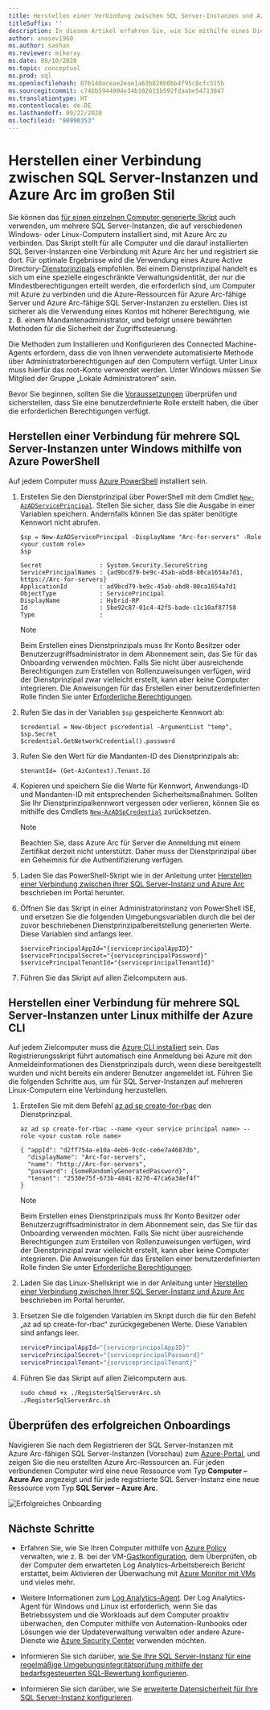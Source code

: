 ```yaml
---
title: Herstellen einer Verbindung zwischen SQL Server-Instanzen und Azure Arc im großen Stil
titleSuffix: ''
description: In diesem Artikel erfahren Sie, wie Sie mithilfe eines Dienstprinzipals eine Verbindung für SQL Server-Instanzen als Azure Arc-fähige SQL Server-Instanzen (Vorschau) herstellen.
author: anosov1960
ms.author: sashan
ms.reviewer: mikeray
ms.date: 09/10/2020
ms.topic: conceptual
ms.prod: sql
ms.openlocfilehash: 07b140aceae2eae1a63b826b0bb4f95c8cfc515b
ms.sourcegitcommit: c74bb5944994e34b102615b592fdaabe54713047
ms.translationtype: HT
ms.contentlocale: de-DE
ms.lasthandoff: 09/22/2020
ms.locfileid: "90990353"
---
```

# <a name="connect-sql-server-instances-to-azure-arc-at-scale"></a>Herstellen einer Verbindung zwischen SQL Server-Instanzen und Azure Arc im großen Stil

Sie können das [für einen einzelnen Computer generierte Skript](connect.md) auch verwenden, um mehrere SQL Server-Instanzen, die auf verschiedenen Windows- oder Linux-Computern installiert sind, mit Azure Arc zu verbinden. Das Skript stellt für alle Computer und die darauf installierten SQL Server-Instanzen eine Verbindung mit Azure Arc her und registriert sie dort. Für optimale Ergebnisse wird die Verwendung eines Azure Active Directory-[Dienstprinzipals](https://docs.microsoft.com/azure/active-directory/develop/app-objects-and-service-principals) empfohlen. Bei einem Dienstprinzipal handelt es sich um eine spezielle eingeschränkte Verwaltungsidentität, der nur die Mindestberechtigungen erteilt werden, die erforderlich sind, um Computer mit Azure zu verbinden und die Azure-Ressourcen für Azure Arc-fähige Server und Azure Arc-fähige SQL Server-Instanzen zu erstellen. Dies ist sicherer als die Verwendung eines Kontos mit höherer Berechtigung, wie z. B. einem Mandantenadministrator, und befolgt unsere bewährten Methoden für die Sicherheit der Zugriffssteuerung.  

Die Methoden zum Installieren und Konfigurieren des Connected Machine-Agents erfordern, dass die von Ihnen verwendete automatisierte Methode über Administratorberechtigungen auf den Computern verfügt. Unter Linux muss hierfür das root-Konto verwendet werden. Unter Windows müssen Sie Mitglied der Gruppe „Lokale Administratoren“ sein.

Bevor Sie beginnen, sollten Sie die [Voraussetzungen](overview.md#prerequisites) überprüfen und sicherstellen, dass Sie eine benutzerdefinierte Rolle erstellt haben, die über die erforderlichen Berechtigungen verfügt.

## <a name="connecting-multiple-sql-server-instances-on-windows-using-azure-powershell"></a>Herstellen einer Verbindung für mehrere SQL Server-Instanzen unter Windows mithilfe von Azure PowerShell

Auf jedem Computer muss [Azure PowerShell](/powershell/azure/install-az-ps) installiert sein.

1. Erstellen Sie den Dienstprinzipal über PowerShell mit dem Cmdlet [`New-AzADServicePrincipal`](/powershell/module/az.resources/new-azadserviceprincipal). Stellen Sie sicher, dass Sie die Ausgabe in einer Variablen speichern. Andernfalls können Sie das später benötigte Kennwort nicht abrufen.

    ```azurepowershell-interactive
    $sp = New-AzADServicePrincipal -DisplayName "Arc-for-servers" -Role <your custom role>
    $sp
    ```

    ```output
    Secret                : System.Security.SecureString
    ServicePrincipalNames : {ad9bcd79-be9c-45ab-abd8-80ca1654a7d1, https://Arc-for-servers}
    ApplicationId         : ad9bcd79-be9c-45ab-abd8-80ca1654a7d1
    ObjectType            : ServicePrincipal
    DisplayName           : Hybrid-RP
    Id                    : 5be92c87-01c4-42f5-bade-c1c10af87758
    Type                  :
    ```

   > [!NOTE]
   > Beim Erstellen eines Dienstprinzipals muss Ihr Konto Besitzer oder Benutzerzugriffsadministrator in dem Abonnement sein, das Sie für das Onboarding verwenden möchten. Falls Sie nicht über ausreichende Berechtigungen zum Erstellen von Rollenzuweisungen verfügen, wird der Dienstprinzipal zwar vielleicht erstellt, kann aber keine Computer integrieren. Die Anweisungen für das Erstellen einer benutzerdefinierten Rolle finden Sie unter [Erforderliche Berechtigungen](overview.md#required-permissions).

2. Rufen Sie das in der Variablen `$sp` gespeicherte Kennwort ab:

   ```azurepowershell-interactive
   $credential = New-Object pscredential -ArgumentList "temp", $sp.Secret
   $credential.GetNetworkCredential().password
   ```
3. Rufen Sie den Wert für die Mandanten-ID des Dienstprinzipals ab:
 
   ```azurepowershell-interactive
   $tenantId= (Get-AzContext).Tenant.Id
   ```
4. Kopieren und speichern Sie die Werte für Kennwort, Anwendungs-ID und Mandanten-ID mit entsprechenden Sicherheitsmaßnahmen. Sollten Sie Ihr Dienstprinzipalkennwort vergessen oder verlieren, können Sie es mithilfe des Cmdlets [`New-AzADSpCredential`](/powershell/module/azurerm.resources/new-azurermadspcredential) zurücksetzen.

   > [!NOTE]
   > Beachten Sie, dass Azure Arc für Server die Anmeldung mit einem Zertifikat derzeit nicht unterstützt. Daher muss der Dienstprinzipal über ein Geheimnis für die Authentifizierung verfügen.

5. Laden Sie das PowerShell-Skript wie in der Anleitung unter [Herstellen einer Verbindung zwischen Ihrer SQL Server-Instanz und Azure Arc](connect.md) beschrieben im Portal herunter.

6. Öffnen Sie das Skript in einer Administratorinstanz von PowerShell ISE, und ersetzen Sie die folgenden Umgebungsvariablen durch die bei der zuvor beschriebenen Dienstprinzipalbereitstellung generierten Werte. Diese Variablen sind anfangs leer.

   ```azurepowershell-interactive
   $servicePrincipalAppId="{serviceprincipalAppID}"
   $servicePrincipalSecret="{serviceprincipalPassword}"
   $servicePrincipalTenantId="{serviceprincipalTenantId}"
   ```

7. Führen Sie das Skript auf allen Zielcomputern aus.

## <a name="connecting-multiple-sql-server-instances-on-linux-using-azure-cli"></a>Herstellen einer Verbindung für mehrere SQL Server-Instanzen unter Linux mithilfe der Azure CLI

Auf jedem Zielcomputer muss die [Azure CLI installiert](/cli/azure/install-azure-cli) sein. Das Registrierungsskript führt automatisch eine Anmeldung bei Azure mit den Anmeldeinformationen des Dienstprinzipals durch, wenn diese bereitgestellt wurden und nicht bereits ein anderer Benutzer angemeldet ist. Führen Sie die folgenden Schritte aus, um für SQL Server-Instanzen auf mehreren Linux-Computern eine Verbindung herzustellen.

1. Erstellen Sie mit dem Befehl [az ad sp create-for-rbac](/cli/azure/ad/sp.md#az_ad_sp_create_for_rbac) den Dienstprinzipal. 

   ```azurecli-interactive
   az ad sp create-for-rbac --name <your service principal name> --role <your custom role name>    
   ```

   ```output
   { "appId": "d2ff754a-e10a-4eb6-9cdc-ce6e7a4687db",
     "displayName": "Arc-for-servers",
     "name": "http://Arc-for-servers",
     "password": {SomeRandomlyGeneratedPassword}",
     "tenant": "2530e75f-673b-4841-8270-47ca6a34ef4f"
   }
   ```

   > [!NOTE]
   > Beim Erstellen eines Dienstprinzipals muss Ihr Konto Besitzer oder Benutzerzugriffsadministrator in dem Abonnement sein, das Sie für das Onboarding verwenden möchten. Falls Sie nicht über ausreichende Berechtigungen zum Erstellen von Rollenzuweisungen verfügen, wird der Dienstprinzipal zwar vielleicht erstellt, kann aber keine Computer integrieren. Die Anweisungen für das Erstellen einer benutzerdefinierten Rolle finden Sie unter [Erforderliche Berechtigungen](overview.md#required-permissions).

2. Laden Sie das Linux-Shellskript wie in der Anleitung unter [Herstellen einer Verbindung zwischen Ihrer SQL Server-Instanz und Azure Arc](connect.md) beschrieben im Portal herunter.

3. Ersetzen Sie die folgenden Variablen im Skript durch die für den Befehl „az ad sp create-for-rbac“ zurückgegebenen Werte. Diese Variablen sind anfangs leer.

   ```bash
   servicePrincipalAppId="{serviceprincipalAppID}"
   servicePrincipalSecret="{serviceprincipalPassword}"
   servicePrincipalTenant="{serviceprincipalTenant}"
   ```

3. Führen Sie das Skript auf allen Zielcomputern aus.
 
   ```bash
   sudo chmod +x ./RegisterSqlServerArc.sh
   ./RegisterSqlServerArc.sh
   ```

## <a name="validate-successful-onboarding"></a>Überprüfen des erfolgreichen Onboardings

Navigieren Sie nach dem Registrieren der SQL Server-Instanzen mit Azure Arc-fähigen SQL Server-Instanzen (Vorschau) zum [Azure-Portal](https://aka.ms/azureportal), und zeigen Sie die neu erstellten Azure Arc-Ressourcen an. Für jeden verbundenen Computer wird eine neue Ressource vom Typ __Computer – Azure Arc__ angezeigt und für jede registrierte SQL Server-Instanz eine neue Ressource vom Typ __SQL Server – Azure Arc__. 

![Erfolgreiches Onboarding](./media/join-at-scale/successful-onboard.png)

## <a name="next-steps"></a>Nächste Schritte

- Erfahren Sie, wie Sie Ihren Computer mithilfe von [Azure Policy](/azure/governance/policy/overview) verwalten, wie z. B. bei der VM-[Gastkonfiguration](/azure/governance/policy/concepts/guest-configuration), dem Überprüfen, ob der Computer dem erwarteten Log Analytics-Arbeitsbereich Bericht erstattet, beim Aktivieren der Überwachung mit [Azure Monitor mit VMs](/azure/azure-monitor/insights/vminsights-enable-policy) und vieles mehr.

- Weitere Informationen zum [Log Analytics-Agent](/azure/azure-monitor/platform/log-analytics-agent). Der Log Analytics-Agent für Windows und Linux ist erforderlich, wenn Sie das Betriebssystem und die Workloads auf dem Computer proaktiv überwachen, den Computer mithilfe von Automation-Runbooks oder Lösungen wie der Updateverwaltung verwalten oder andere Azure-Dienste wie [Azure Security Center](/azure/security-center/security-center-intro) verwenden möchten.

- Informieren Sie sich darüber, [wie Sie Ihre SQL Server-Instanz für eine regelmäßige Umgebungsintegritätsprüfung mithilfe der bedarfsgesteuerten SQL-Bewertung konfigurieren](assess.md).

- Informieren Sie sich darüber, wie Sie [erweiterte Datensicherheit für Ihre SQL Server-Instanz konfigurieren](configure-advanced-data-security.md).
